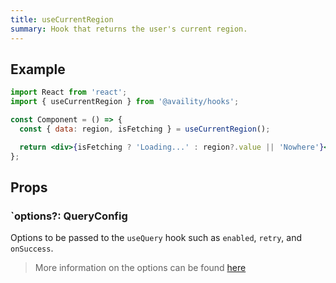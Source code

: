 ```yaml
---
title: useCurrentRegion
summary: Hook that returns the user's current region.
---
```


## Example

```jsx
import React from 'react';
import { useCurrentRegion } from '@availity/hooks';

const Component = () => {
  const { data: region, isFetching } = useCurrentRegion();

  return <div>{isFetching ? 'Loading...' : region?.value || 'Nowhere'}</div>;
};
```

## Props

### `options?: QueryConfig

Options to be passed to the `useQuery` hook such as `enabled`, `retry`, and `onSuccess`.

> More information on the options can be found [here](https://react-query.tanstack.com/docs/api/#usequery)
